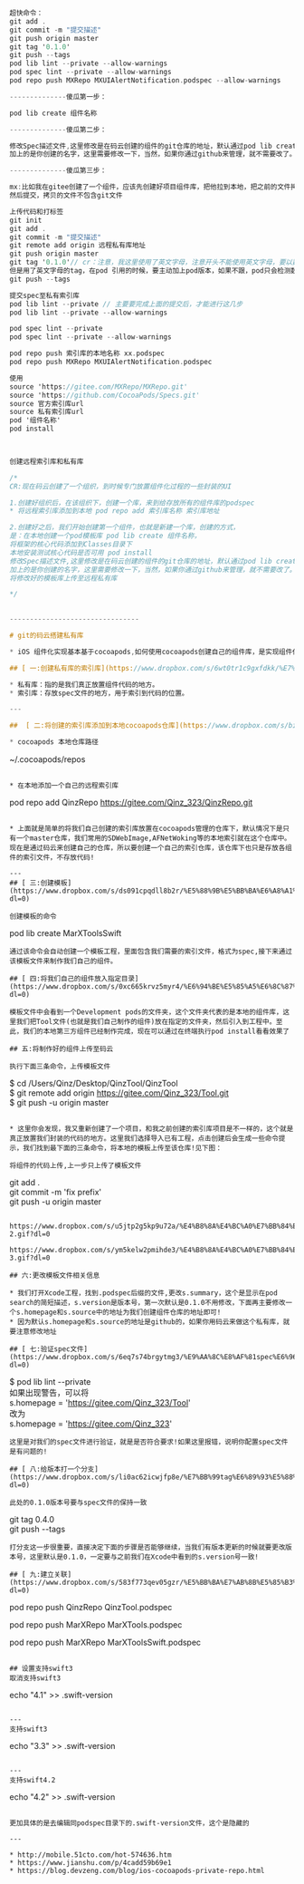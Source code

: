 ```objectivec
超快命令：
git add .
git commit -m "提交描述"
git push origin master
git tag '0.1.0'
git push --tags
pod lib lint --private --allow-warnings
pod spec lint --private --allow-warnings
pod repo push MXRepo MXUIAlertNotification.podspec --allow-warnings

--------------傻瓜第一步：

pod lib create 组件名称

--------------傻瓜第二步：

修改Spec描述文件,这里修改是在码云创建的组件的git仓库的地址，默认通过pod lib create创建的是一个github上的地址，
加上的是你创建的名字，这里需要修改一下，当然，如果你通过github来管理，就不需要改了。

--------------傻瓜第三步：

mx:比如我在gitee创建了一个组件，应该先创建好项目组件库，把他拉到本地，把之前的文件拷贝进去，
然后提交，拷贝的文件不包含git文件

上传代码和打标签
git init
git add .
git commit -m "提交描述"
git remote add origin 远程私有库地址
git push origin master
git tag '0.1.0'// cr：注意，我这里使用了英文字母，注意开头不能使用英文字母，要以数字开头，且好像不能用下划线，
但是用了英文字母的tag，在pod 引用的时候，要主动加上pod版本，如果不跟，pod只会检测数字开头的版本。
git push --tags

提交spec至私有索引库
pod lib lint --private // 主要要完成上面的提交后，才能进行这几步
pod lib lint --private --allow-warnings

pod spec lint --private
pod spec lint --private --allow-warnings

pod repo push 索引库的本地名称 xx.podspec
pod repo push MXRepo MXUIAlertNotification.podspec

使用
source 'https://gitee.com/MXRepo/MXRepo.git'
source 'https://github.com/CocoaPods/Specs.git'
source 官方索引库url
source 私有索引库url
pod '组件名称'
pod install

  

创建远程索引库和私有库

/* 
CR:现在码云创建了一个组织，到时候专门放置组件化过程的一些封装的UI

1.创建好组织后，在该组织下，创建一个库，来到给存放所有的组件库的podspec
* 将远程索引库添加到本地 pod repo add 索引库名称 索引库地址

2.创建好之后，我们开始创建第一个组件，也就是新建一个库，创建的方式，
是：在本地创建一个pod模板库 pod lib create 组件名称，
将框架的核心代码添加到Classes目录下
本地安装测试核心代码是否可用 pod install
修改Spec描述文件,这里修改是在码云创建的组件的git仓库的地址，默认通过pod lib create创建的是一个github上的地址，
加上的是你创建的名字，这里需要修改一下，当然，如果你通过github来管理，就不需要改了。
将修改好的模板库上传至远程私有库

*/

 
--------------------------------

# git的码云搭建私有库

* iOS 组件化实现基本基于cocoapods,如何使用cocoapods创建自己的组件库，是实现组件化的第一要素，下面将通过gif图完整呈现制作私有库的具体过程 

## [ 一:创建私有库的索引库](https://www.dropbox.com/s/6wt0tr1c9gxfdkk/%E7%A7%81%E6%9C%89%E4%BB%93%E5%BA%93%E5%88%9B%E5%BB%BA.gif?dl=0) 

* 私有库：指的是我们真正放置组件代码的地方。 
* 索引库：存放spec文件的地方，用于索引到代码的位置。 

--- 

##  [ 二:将创建的索引库添加到本地cocoapods仓库](https://www.dropbox.com/s/bimevpj1a13ie3n/%E6%B7%BB%E5%8A%A0%E5%88%B0%E6%9C%AC%E5%9C%B0cocoapods%E4%BB%93%E5%BA%93.gif?dl=0) 

* cocoapods 本地仓库路径 

``` 
~/.cocoapods/repos  
``` 

* 在本地添加一个自己的远程索引库 
``` 
  pod repo add QinzRepo https://gitee.com/Qinz_323/QinzRepo.git  
``` 

* 上面就是简单的将我们自己创建的索引库放置在cocoapods管理的仓库下，默认情况下是只有一个master仓库，我们常用的SDWebImage,AFNetWoking等的本地索引就在这个仓库中。现在是通过码云来创建自己的仓库，所以要创建一个自己的索引仓库，该仓库下也只是存放各组件的索引文件，不存放代码! 

--- 
## [ 三:创建模板](https://www.dropbox.com/s/ds091cpqdll8b2r/%E5%88%9B%E5%BB%BA%E6%A8%A1%E6%9D%BF.gif?dl=0) 

创建模板的命令 
``` 
pod lib create MarXToolsSwift  

``` 
通过该命令会自动创建一个模板工程，里面包含我们需要的索引文件，格式为spec,接下来通过该模板文件来制作我们自己的组件。 

## [ 四:将我们自己的组件放入指定目录](https://www.dropbox.com/s/0xc665krvz5myr4/%E6%94%BE%E5%85%A5%E6%8C%87%E5%AE%9A%E7%9B%AE%E5%BD%95.gif?dl=0) 

模板文件中会看到一个Development pods的文件夹，这个文件夹代表的是本地的组件库，这里我们把Tool文件(也就是我们自己制作的组件)放在指定的文件夹，然后引入到工程中。至此，我们的本地第三方组件已经制作完成，现在可以通过在终端执行pod install看看效果了 

## 五:将制作好的组件上传至码云 

执行下面三条命令，上传模板文件 
``` 
$ cd  /Users/Qinz/Desktop/QinzTool/QinzTool   
$ git remote add origin https://gitee.com/Qinz_323/Tool.git  
$ git push -u origin master  
``` 

* 这里你会发现，我又重新创建了一个项目，和我之前创建的索引库项目是不一样的，这个就是真正放置我们封装的代码的地方。这里我们选择导入已有工程，点击创建后会生成一些命令提示，我们找到最下面的三条命令，将本地的模板上传至该仓库!见下图： 

将组件的代码上传,上一步只上传了模板文件 
``` 
git add .  
git commit  -m  'fix prefix'  
git push -u origin master  

``` 

https://www.dropbox.com/s/u5jtp2g5kp9u72a/%E4%B8%8A%E4%BC%A0%E7%BB%84%E4%BB%B6%E5%BA%93-2.gif?dl=0 

https://www.dropbox.com/s/ym5kelw2pmihde3/%E4%B8%8A%E4%BC%A0%E7%BB%84%E4%BB%B6%E5%BA%93-3.gif?dl=0 

## 六:更改模板文件相关信息 

* 我们打开Xcode工程，找到.podspec后缀的文件,更改s.summary，这个是显示在pod search的简短描述，s.version是版本号，第一次默认是0.1.0不用修改，下面再主要修改一个s.homepage和s.source中的地址为我们创建组件仓库的地址即可! 
* 因为默认s.homepage和s.source的地址是github的，如果你用码云来做这个私有库，就要注意修改地址 

## [ 七:验证spec文件](https://www.dropbox.com/s/6eq7s74brgytmg3/%E9%AA%8C%E8%AF%81spec%E6%96%87%E4%BB%B6.gif?dl=0) 

``` 
$ pod lib lint  --private  
如果出现警告，可以将   
s.homepage         = 'https://gitee.com/Qinz_323/Tool'  
改为  
s.homepage         = 'https://gitee.com/Qinz_323'  

``` 
这里是对我们的spec文件进行验证，就是是否符合要求!如果这里报错，说明你配置spec文件是有问题的! 

## [ 八:给版本打一个分支](https://www.dropbox.com/s/li0ac62icwjfp8e/%E7%BB%99tag%E6%89%93%E5%88%86%E6%94%AF.gif?dl=0) 

此处的0.1.0版本号要与spec文件的保持一致  
``` 
git tag 0.4.0  
git push  --tags  
``` 
打分支这一步很重要，直接决定下面的步骤是否能够继续，当我们有版本更新的时候就要更改版本号，这里默认是0.1.0，一定要与之前我们在Xcode中看到的s.version号一致! 

## [ 九:建立关联](https://www.dropbox.com/s/583f773qev05gzr/%E5%BB%BA%E7%AB%8B%E5%85%B3%E8%81%94.gif?dl=0) 

``` 
pod repo push QinzRepo QinzTool.podspec  

pod repo push MarXRepo MarXTools.podspec 

pod repo push MarXRepo MarXToolsSwift.podspec 

``` 

## 设置支持swift3 
取消支持swift3 
``` 
echo "4.1" >> .swift-version 
``` 

--- 
支持swift3 
``` 
echo "3.3" >> .swift-version 
``` 

--- 
支持swift4.2 
``` 
echo "4.2" >> .swift-version 
``` 

更加具体的是去编辑同podspec目录下的.swift-version文件，这个是隐藏的 

--- 

* http://mobile.51cto.com/hot-574636.htm 
* https://www.jianshu.com/p/4cadd59b69e1 
* https://blog.devzeng.com/blog/ios-cocoapods-private-repo.html
```